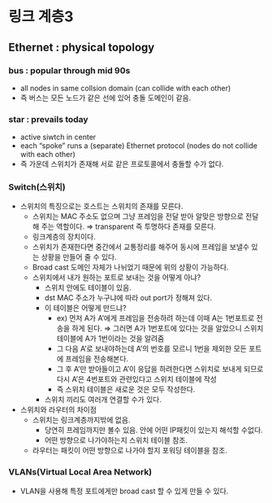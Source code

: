 # 링크 계층3

## Ethernet : physical topology

### bus : popular through mid 90s

- all nodes in same collsion domain (can collide with each other)
- 즉 버스는 모든 노드가 같은 선에 있어 충돌 도메인이 같음.

### star : prevails today

- active siwtch in center
- each “spoke” runs a (separate) Ethernet protocol (nodes do not collide with each other)
- 즉 가운데 스위치가 존재해 서로 같은 프로토콜에서 충돌할 수가 없다.

### Switch(스위치)

- 스위치의 특징으로는 호스트는 스위치의 존재를 모른다.
    - 스위치는 MAC 주소도 없으며 그냥 프레임을 전달 받아 알맞은 방향으로 전달해 주는 역할이다. ⇒ transparent 즉 투명하다 존재를 모른다.
    - 링크계층의 장치이다.
    - 스위치가 존재한다면 중간에서 교통정리를 해주어 동시에 프레임을 보낼수 있는 상황을 만들어 줄 수 있다.
    - Broad cast 도메인 자체가 나뉘었기 때문에 위의 상황이 가능하다.
    - 스위치에서 내가 원하는 포트로 보내는 것을 어떻게 아냐?
        - 스위치 안에도 테이블이 있음.
        - dst MAC 주소가 누구냐에 따라 out port가 정해져 있다.
        - 이 테이블은 어떻게 만드냐?
            - ex) 먼저 A가 A’에게 프레임을 전송하려 하는데 이때 A는 1번포트로 전송을 하게 된다. ⇒ 그러면 A가 1번포트에 있다는 것을 알았으니 스위치 테이블에 A가 1번이라는 것을 알려줌
            - 그 다음 A’로 보내야하는데 A’의 번호를 모르니 1번을 제외한 모든 포트에 프레임을 전송해본다.
            - 그 후 A’만 받아들이고 A’이 응답을 하려한다면 스위치로 보내게 되므로 다시 A’은 4번포트와 관련있다고 스위치 테이블에 작성
            - 즉 스위치 테이블은 새로운 것은 모두 작성한다.
        - 스위치 끼리도 여러개 연결할 수가 있다.
- 스위치와 라우터의 차이점
    - 스위치는 링크계층까지밖에 없음.
        - 당연히 프레임까지만 볼수 있음. 안에 어떤 IP패킷이 있는지 해석할 수없다.
        - 어떤 방향으로 나가야하는지 스위치 테이블 참조.
    - 라우터는 패킷이 어떤 방향으로 나가야 할지 포워딩 테이블을 참조.

### VLANs(Virtual Local Area Network)

- VLAN을 사용해 특정 포트에게만 broad cast 할 수 있게 만들 수 있다.